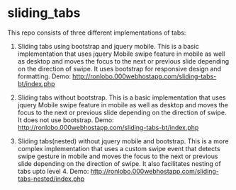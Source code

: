 # sliding_tabs
This repo consists of three different implementations of tabs:

1) Sliding tabs using bootstrap and jquery mobile.
  This is a basic implementation that uses jquery Mobile swipe feature in mobile as well as desktop and moves the focus to the next or previous slide depending on the direction of swipe. It uses bootstrap for responsive design and formatting.
  Demo: http://ronlobo.000webhostapp.com/sliding-tabs-bt/index.php
 
2) Sliding tabs without bootstrap.
  This is a basic implementation that uses jquery Mobile swipe feature in mobile as well as desktop and moves the focus to the next or previous slide depending on the direction of swipe. It does not use bootstrap.
  Demo: http://ronlobo.000webhostapp.com/sliding-tabs-bt/index.php
  
3) Sliding tabs(nested) without jquery mobile and bootstrap.
  This is a more complex implementation that uses a custom swipe event that detects swipe gesture in mobile and moves the focus to the next or previous slide depending on the direction of swipe. It also facilitates nesting of tabs upto level 4.
  Demo: http://ronlobo.000webhostapp.com/sliding-tabs-nested/index.php
